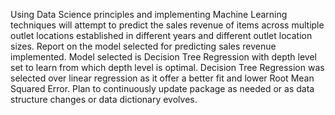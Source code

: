 Using Data Science principles and implementing Machine Learning techniques will attempt to predict the sales revenue of items across multiple outlet locations established in different years and different outlet location sizes.
Report on the model selected for predicting sales revenue implemented.
Model selected is Decision Tree Regression with depth level set to learn from which depth level is optimal.
Decision Tree Regression was selected over linear regression as it offer a better fit and lower Root Mean Squared Error.
Plan to continuously update package as needed or as data structure changes or data dictionary evolves.
